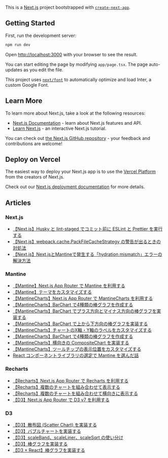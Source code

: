 This is a [Next.js](https://nextjs.org/) project bootstrapped with [`create-next-app`](https://github.com/vercel/next.js/tree/canary/packages/create-next-app).

## Getting Started

First, run the development server:

```bash
npm run dev
```

Open [http://localhost:3000](http://localhost:3000) with your browser to see the result.

You can start editing the page by modifying `app/page.tsx`. The page auto-updates as you edit the file.

This project uses [`next/font`](https://nextjs.org/docs/basic-features/font-optimization) to automatically optimize and load Inter, a custom Google Font.

## Learn More

To learn more about Next.js, take a look at the following resources:

- [Next.js Documentation](https://nextjs.org/docs) - learn about Next.js features and API.
- [Learn Next.js](https://nextjs.org/learn) - an interactive Next.js tutorial.

You can check out [the Next.js GitHub repository](https://github.com/vercel/next.js/) - your feedback and contributions are welcome!

## Deploy on Vercel

The easiest way to deploy your Next.js app is to use the [Vercel Platform](https://vercel.com/new?utm_medium=default-template&filter=next.js&utm_source=create-next-app&utm_campaign=create-next-app-readme) from the creators of Next.js.

Check out our [Next.js deployment documentation](https://nextjs.org/docs/deployment) for more details.

## Articles

### Next.js
- [【Next.js】Husky と lint-staged でコミット前に ESLint と Prettier を実行する](https://qiita.com/Yasushi-Mo/items/748d1a89334cf04ae7b1)
- [【Next.js】webpack.cache.PackFileCacheStrategy の警告が出るときの対処法](https://qiita.com/Yasushi-Mo/items/bda68188d5db4b4c709d)
- [【Next.js】Next.jsとMantineで発生する「hydration mismatch」エラーの解決方法](https://qiita.com/Yasushi-Mo/items/c25e52f7228e7aef593a)

### Mantine
- [【Mantine】Next.js App Router で Mantine を利用する](https://qiita.com/Yasushi-Mo/items/3167fb2392e2e557d24b)
- [【Mantine】テーマをカスタマイズする](https://qiita.com/Yasushi-Mo/items/91b061d207a4c0e9a8ee)
- [【MantineCharts】Next.js App Router で MantineCharts を利用する](https://qiita.com/Yasushi-Mo/items/cb09c41b5fb9e79df48f)
- [【MantineCharts】BarChart で4種類の棒グラフを作成する](https://qiita.com/Yasushi-Mo/items/91fe3a4367af55d759a7)
- [【MantineCharts】BarChart でプラス方向とマイナス方向の棒グラフを実装する](https://qiita.com/Yasushi-Mo/items/8fe248c9b16b60ed249b)
- [【MantineCharts】BarChart で上から下方向の棒グラフを実装する](https://qiita.com/Yasushi-Mo/items/261d28be1046043de035)
- [【MantineCharts】チャートのX軸・Y軸のラベルをカスタマイズする](https://qiita.com/Yasushi-Mo/items/8fb08b6fd43f39650e05)
- [【MantineCharts】BarChart で4種類の棒グラフを作成する](https://qiita.com/Yasushi-Mo/items/91fe3a4367af55d759a7)
- [【MantineCharts】横向きの CompositeChart を実装する](https://qiita.com/Yasushi-Mo/items/a41acd34920d91553f98)
- [【MantineCharts】ツールチップの表示位置をカスタマイズする](https://qiita.com/Yasushi-Mo/items/3efcf223ea1479536c23)
- [React コンポーネントライブラリの選定で Mantine を選んだ話](https://qiita.com/Yasushi-Mo/items/9bcf9fed16b6b084f291)

### Recharts
- [【Recharts】Next.js App Router で Recharts を利用する](https://qiita.com/Yasushi-Mo/items/abccbdbeae4dc9ad50e1)
- [【Recharts】複数のチャートを組み合わせて表示する](https://qiita.com/Yasushi-Mo/items/cfb16b1f44059a24fc3d)
- [【Recharts】複数のチャートを組み合わせて横向きに表示する](https://qiita.com/Yasushi-Mo/items/20b41b662a23768cfacd)
- [【D3】Next.js App Router で D3 v7 を利用する](https://qiita.com/Yasushi-Mo/items/d3a831897bd695d442f6)

### D3
- [【D3】散布図 (Scatter Chart) を実装する](https://qiita.com/Yasushi-Mo/items/b02c500cfe10176368b0)
- [【D3】バブルチャートを実装する](https://qiita.com/Yasushi-Mo/items/fb2fc970b418ae0a52e8)
- [【D3】scaleBand、scaleLiner、scaleSqrt の使い分け](https://qiita.com/Yasushi-Mo/items/6c1ab0eba6eccc044ec1)
- [【D3】棒グラフを実装する](https://qiita.com/Yasushi-Mo/items/d77ed4585890dcc8ffc1)
- [【D3 × React】棒グラフを実装する](https://qiita.com/Yasushi-Mo/items/6c307652674ae2853b58)
